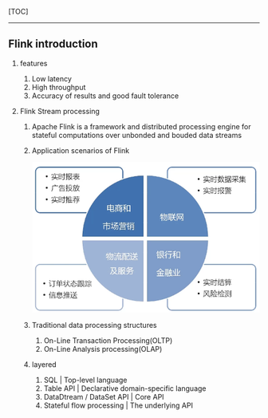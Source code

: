 [TOC]

------

## Flink introduction

1. features

   1. Low latency
   2. High throughput
   3. Accuracy of results and good fault tolerance

2. Flink Stream processing

   1. Apache Flink is a framework and distributed processing engine for stateful computations over unbonded and bouded data streams

   2. Application scenarios of Flink

      ![image-20220717205729478](flink.assets/image-20220717205729478.png)

   3. Traditional data processing structures

      1. On-Line Transaction Processing(OLTP)
      2. On-Line Analysis processing(OLAP)

   4. layered

      1. SQL  |  Top-level language	
      2. Table API  |  Declarative domain-specific language
      3. DataDtream / DataSet API  |  Core API
      4. Stateful flow processing  |  The underlying API